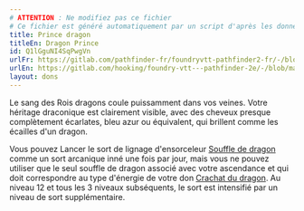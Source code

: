 ```yaml
---
# ATTENTION : Ne modifiez pas ce fichier
# Ce fichier est généré automatiquement par un script d'après les données du module Foundry VTT officiel et de sa traduction
title: Prince dragon
titleEn: Dragon Prince
id: Q1lGguNI4SqPwgVn
urlFr: https://gitlab.com/pathfinder-fr/foundryvtt-pathfinder2-fr/-/blob/master/data/feats/Q1lGguNI4SqPwgVn.htm
urlEn: https://gitlab.com/hooking/foundry-vtt---pathfinder-2e/-/blob/master/packs/data/feats.db/dragon-prince.json
layout: dons
---
```

Le sang des Rois dragons coule puissamment dans vos veines. Votre héritage draconique est clairement visible, avec des cheveux presque complètement écarlates, bleu azur ou équivalent, qui brillent comme les écailles d'un dragon.

Vous pouvez Lancer le sort de lignage d'ensorceleur [Souffle de dragon](../sorts/souffle-de-dragon.html) comme un sort arcanique inné une fois par jour, mais vous ne pouvez utiliser que le seul souffle de dragon associé avec votre ascendance et qui doit correspondre au type d'énergie de votre don [Crachat du dragon](crachat-du-dragon.html). Au niveau 12 et tous les 3 niveaux subséquents, le sort est intensifié par un niveau de sort supplémentaire.
